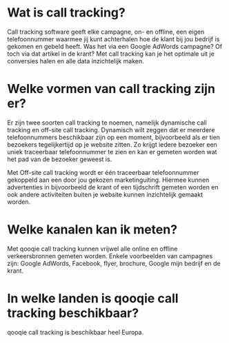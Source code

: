 <!-- TITLE: Call Tracking -->
# Wat is call tracking?
Call tracking software geeft elke campagne, on- en offline, een eigen telefoonnummer waarmee jij kunt achterhalen hoe de klant bij jou bedrijf is gekomen en gebeld heeft. Was het via een Google AdWords campagne? Of toch via dat artikel in de krant? Met call tracking kan je het optimale uit je conversies halen en alle data inzichtelijk maken.
# Welke vormen van call tracking zijn er?
Er zijn twee soorten call tracking te noemen, namelijk dynamische call tracking en off-site call tracking. Dynamisch wilt zeggen dat er meerdere telefoonnummers beschikbaar zijn op een moment, bijvoorbeeld als er tien bezoekers tegelijkertijd op je website zitten. Zo krijgt iedere bezoeker een uniek traceerbaar telefoonnummer te zien en kan er gemeten worden wat het pad van de bezoeker geweest is. 

Met Off-site call tracking wordt er één traceerbaar telefoonnummer gekoppeld aan een door jou gekozen marketinguiting. Hiermee kunnen advertenties in bijvoorbeeld de krant of een tijdschrift gemeten worden en ook andere activiteiten buiten je website kunnen inzichtelijk gemaakt worden. 
# Welke kanalen kan ik meten?
Met qooqie call tracking kunnen vrijwel alle online en offline verkeersbronnen gemeten worden. Enkele voorbeelden van campagnes zijn: Google AdWords, Facebook, flyer, brochure, Google mijn bedrijf en de krant. 
# In welke landen is qooqie call tracking beschikbaar?
qooqie call tracking is beschikbaar heel Europa.

